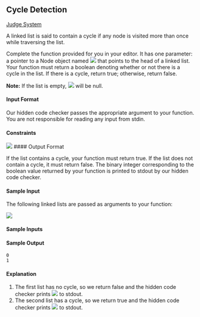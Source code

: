 ## Cycle Detection

[Judge System](https://www.hackerrank.com/challenges/detect-whether-a-linked-list-contains-a-cycle/problem)

A linked list is said to contain a cycle if any node is visited more than once while traversing the list.

Complete the function provided for you in your editor. It has one parameter: a pointer to a Node object named <img src="https://latex.codecogs.com/svg.latex?\Large&space;head"> that points to the head of a linked list. Your function must return a boolean denoting whether or not there is a cycle in the list. If there is a cycle, return true; otherwise, return false.

**Note:** If the list is empty, <img src="https://latex.codecogs.com/svg.latex?\Large&space;head"> will be null.

#### Input Format

Our hidden code checker passes the appropriate argument to your function. You are not responsible for reading any input from stdin.

#### Constraints
<img src="https://latex.codecogs.com/svg.latex?\Large&space;0\le{list{\;}size}\le{1000}">
#### Output Format

If the list contains a cycle, your function must return true. If the list does not contain a cycle, it must return false. The binary integer corresponding to the boolean value returned by your function is printed to stdout by our hidden code checker.

#### Sample Input

The following linked lists are passed as arguments to your function:

![](https://github.com/andy489/Data_Structures_and_Algorithms_CPP/blob/master/assets/Cycle%20Detection%2001.png)

#### Sample Inputs

#### Sample Output
```
0
1
```
#### Explanation

1. The first list has no cycle, so we return false and the hidden code checker prints <img src="https://latex.codecogs.com/svg.latex?\Large&space;0"> to stdout.<br>
2. The second list has a cycle, so we return true and the hidden code checker prints <img src="https://latex.codecogs.com/svg.latex?\Large&space;1"> to stdout.

